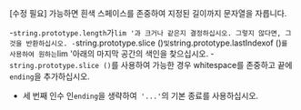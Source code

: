 [수정 필요]
가능하면 흰색 스페이스를 존중하여 지정된 길이까지 문자열을 자릅니다.

-`string.prototype.length`가`lim '과 크거나 같은지 결정하십시오. 그렇지 않다면, 그것을 반환하십시오.
-`string.prototype.slice ()`및`string.prototype.lastIndexof ()`를 사용하여 원하는`lim '아래의 마지막 공간의 색인을 찾으십시오.
-`string.prototype.slice ()`를 사용하여 가능한 경우 whitespace를 존중하고 끝에`ending`을 추가하십시오.
- 세 번째 인수 인`ending`을 생략하여` '...'`의 기본 종료를 사용하십시오.